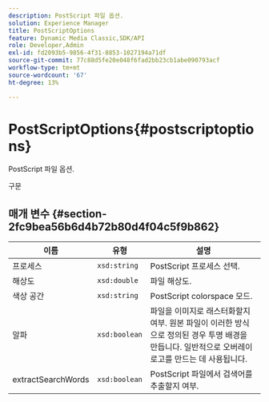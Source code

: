 ```yaml
---
description: PostScript 파일 옵션.
solution: Experience Manager
title: PostScriptOptions
feature: Dynamic Media Classic,SDK/API
role: Developer,Admin
exl-id: fd2093b5-9856-4f31-8853-1027194a71df
source-git-commit: 77c88d5fe20e048f6fad2bb23cb1abe090793acf
workflow-type: tm+mt
source-wordcount: '67'
ht-degree: 13%

---
```


# PostScriptOptions{#postscriptoptions}

PostScript 파일 옵션.

구문

## 매개 변수 {#section-2fc9bea56b6d4b72b80d4f04c5f9b862}

| 이름 | 유형 | 설명 |
|---|---|---|
| 프로세스 | `xsd:string` | PostScript 프로세스 선택. |
| 해상도 | `xsd:double` | 파일 해상도. |
| 색상 공간 | `xsd:string` | PostScript colorspace 모드. |
| 알파 | `xsd:boolean` | 파일을 이미지로 래스터화할지 여부. 원본 파일이 이러한 방식으로 정의된 경우 투명 배경을 만듭니다. 일반적으로 오버레이 로고를 만드는 데 사용됩니다. |
| extractSearchWords | `xsd:boolean` | PostScript 파일에서 검색어를 추출할지 여부. |
